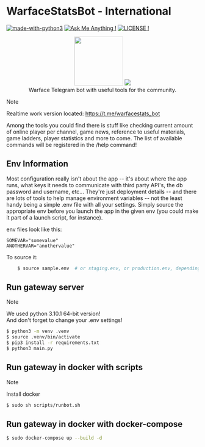 # WarfaceStatsBot - International
[![made-with-python3](https://img.shields.io/badge/Made%20with-Python-1f425f.svg)](https://www.python.org/)
[![Ask Me Anything !](https://img.shields.io/badge/Ask%20me-anything-1abc9c.svg)](https://github.com/denver-code/warfacestats_bot/issues/new)
[![LICENSE !](https://img.shields.io/github/license/seanwlk/wfbot)](https://github.com/denver-code/warfacestats_bot/blob/master/LICENSE) 
<p align="center">
    <a href="https://wf.my.com"><img height="128" src="https://i.imgur.com/AB5fREI.png"></a> <a href="https://discord.com"><img src="https://telegram.org/img/t_logo.png?1"></a> <br>
    Warface Telegram bot with useful tools for the community.
</p>

> [!NOTE]   
> Realtime work version located: https://t.me/warfacestats_bot  
   
Among the tools you could find there is stuff like checking
current amount of online player per channel, game news,
reference to useful materials, game ladders, player statistics
and more to come. The list of available commands will be registered in the /help command!

## Env Information
Most configuration really isn't about the app -- it's about where the app runs, what keys it needs to communicate with third party API's, the db password and username, etc... They're just deployment details -- and there are lots of tools to help manage environment variables -- not the least handy being a simple .env file with all your settings. Simply source the appropriate env before you launch the app in the given env (you could make it part of a launch script, for instance).

env files look like this:

    SOMEVAR="somevalue"
    ANOTHERVAR="anothervalue"

To source it:
``` Bash
    $ source sample.env  # or staging.env, or production.env, depending on where you're deploying to
```
## Run gateway server
> [!NOTE]
> We used python 3.10.1 64-bit version!  
> And don't forget to change your .env settings!  
``` Bash
$ python3 -m venv .venv
$ source .venv/bin/activate
$ pip3 install -r requirements.txt
$ python3 main.py
```

## Run gateway in docker with scripts
> [!NOTE]  
> Install docker  
``` Bash
$ sudo sh scripts/runbot.sh
```

## Run gateway in docker with docker-compose
``` Bash
$ sudo docker-compose up --build -d
```
